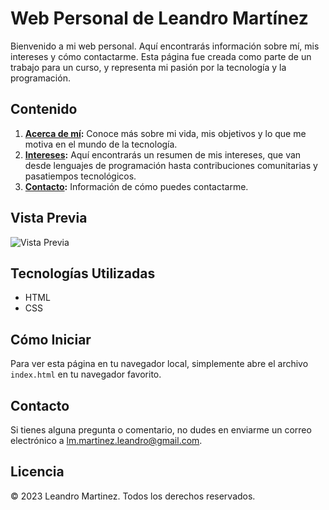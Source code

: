 # Web Personal de Leandro Martínez

Bienvenido a mi web personal. Aquí encontrarás información sobre mí, mis intereses y cómo contactarme. Esta página fue creada como parte de un trabajo para un curso, y representa mi pasión por la tecnología y la programación.

## Contenido

1. **[Acerca de mí](#acerca-de-mi):** Conoce más sobre mi vida, mis objetivos y lo que me motiva en el mundo de la tecnología.
2. **[Intereses](#intereses):** Aquí encontrarás un resumen de mis intereses, que van desde lenguajes de programación hasta contribuciones comunitarias y pasatiempos tecnológicos.
3. **[Contacto](#contacto):** Información de cómo puedes contactarme.

## Vista Previa

![Vista Previa](URL_DE_IMAGEN_DE_VISTA_PREVIA)

## Tecnologías Utilizadas

- HTML
- CSS

## Cómo Iniciar

Para ver esta página en tu navegador local, simplemente abre el archivo `index.html` en tu navegador favorito.

## Contacto

Si tienes alguna pregunta o comentario, no dudes en enviarme un correo electrónico a [lm.martinez.leandro@gmail.com](mailto:lm.martinez.leandro@gmail.com).

## Licencia

© 2023 Leandro Martinez. Todos los derechos reservados.
